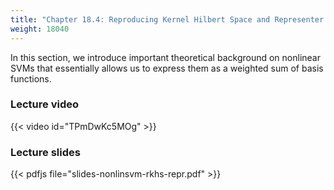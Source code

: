 ```yaml
---
title: "Chapter 18.4: Reproducing Kernel Hilbert Space and Representer Theorem"
weight: 18040
---
```

In this section, we introduce important theoretical background on nonlinear SVMs that essentially allows us to express them as a weighted sum of basis functions. 

<!--more-->

### Lecture video

{{< video id="TPmDwKc5MOg" >}}

### Lecture slides

{{< pdfjs file="slides-nonlinsvm-rkhs-repr.pdf" >}}
